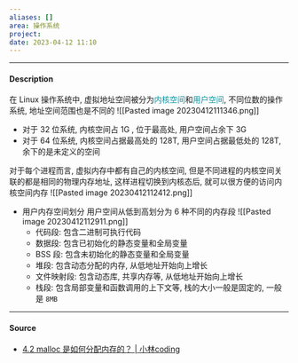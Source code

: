 ```yaml
---
aliases: []
area: 操作系统
project: 
date: 2023-04-12 11:10
---
```

---
#### Description
在 Linux 操作系统中, 虚拟地址空间被分为<font color="#0593A2">内核空间</font>和<font color="#0593A2">用户空间</font>, 不同位数的操作系统, 地址空间范围也是不同的
![[Pasted image 20230412111346.png]]
- 对于 32 位系统, 内核空间占 1G , 位于最高处, 用户空间占余下 3G
- 对于 64 位系统, 内核空间占据最高处的 128T, 用户空间占据最低处的 128T, 余下的是未定义的空间

对于每个进程而言, 虚拟内存中都有自己的内核空间, 但是不同进程的内核空间关联的都是相同的物理内存地址, 这样进程切换到内核态后, 就可以很方便的访问内核空间内存
![[Pasted image 20230412112412.png]]

- 用户内存空间划分
    用户空间从低到高划分为 6 种不同的内存段
    ![[Pasted image 20230412112911.png]]
    - 代码段: 包含二进制可执行代码
    - 数据段: 包含已初始化的静态变量和全局变量
    - BSS 段: 包含未初始化的静态变量和全局变量
    - 堆段: 包含动态分配的内存, 从低地址开始向上增长
    - 文件映射段: 包含动态库, 共享内存等, 从低地址开始向上增长
    - 栈段: 包含局部变量和函数调用的上下文等, 栈的大小一般是固定的, 一般是 `8MB`

---
#### Source
- [4.2 malloc 是如何分配内存的？ | 小林coding](https://xiaolincoding.com/os/3_memory/malloc.html#linux-%E8%BF%9B%E7%A8%8B%E7%9A%84%E5%86%85%E5%AD%98%E5%88%86%E5%B8%83%E9%95%BF%E4%BB%80%E4%B9%88%E6%A0%B7)